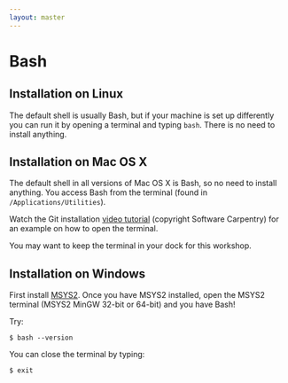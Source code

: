 ```yaml
---
layout: master
---
```


# Bash

## Installation on Linux

The default shell is usually Bash, but if your machine is set up differently
you can run it by opening a terminal and typing `bash`. There is no need to
install anything.


## Installation on Mac OS X

The default shell in all versions of Mac OS X is Bash, so no need to install
anything. You access Bash from the terminal (found in
`/Applications/Utilities`).

Watch the Git installation [video tutorial](https://www.youtube.com/watch?v=9LQhwETCdwY)
(copyright Software Carpentry) for an example on how to open the terminal.

You may want to keep the terminal in your dock for this workshop.


## Installation on Windows

First install [MSYS2](/installation/msys2/). Once you have MSYS2 installed,
open the MSYS2 terminal (MSYS2 MinGW 32-bit or 64-bit) and you have Bash!

Try:
```
$ bash --version
```

You can close the terminal by typing:
```
$ exit
```
